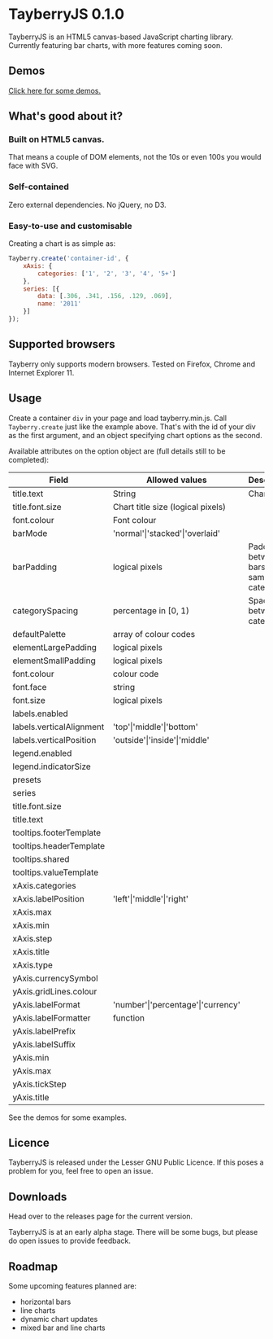 # TayberryJS 0.1.0

TayberryJS is an HTML5 canvas-based JavaScript charting library. Currently featuring bar charts, with more features coming soon.

## Demos
[Click here for some demos.](https://reupen.github.io/tayberry)

## What's good about it?

### Built on HTML5 canvas. 

That means a couple of DOM elements, not the 10s or even 100s you would face with SVG.

### Self-contained

Zero external dependencies. No jQuery, no D3.

### Easy-to-use and customisable

Creating a chart is as simple as:

```javascript
Tayberry.create('container-id', {
    xAxis: {
        categories: ['1', '2', '3', '4', '5+']
    },
    series: [{
        data: [.306, .341, .156, .129, .069],
        name: '2011'
    }]
});
```

## Supported browsers

Tayberry only supports modern browsers. Tested on Firefox, Chrome and Internet Explorer 11.

## Usage

Create a container `div` in your page and load tayberry.min.js. Call `Tayberry.create`
just like the example above. That's with the id of your div as the first argument, and an object specifying chart options as the second.

Available attributes on the option object are (full details still to be completed):

| Field           | Allowed values | Description |
| ---------------------- | ------------- |------------- |
| title.text             | String | Chart title  |
| title.font.size        | Chart title size (logical pixels)                           |
| font.colour           | Font colour                           |
| barMode                       | 'normal'\|'stacked'\|'overlaid'                |
| barPadding                    | logical pixels          | Padding between bars in the same category |
| categorySpacing               | percentage in [0, 1)                | Spacing between categories |
| defaultPalette                | array of colour codes |
| elementLargePadding           | logical pixels |
| elementSmallPadding           | logical pixels |
| font.colour                   | colour code   |
| font.face                     | string |
| font.size                     | logical pixels |
| labels.enabled                |                 |
| labels.verticalAlignment      | 'top'\|'middle'\|'bottom'                |
| labels.verticalPosition       | 'outside'\|'inside'\|'middle' |
| legend.enabled                |                 |
| legend.indicatorSize          |                 |
| presets                       |                 |
| series                        |                 |
| title.font.size               |                 |
| title.text                    |                 |
| tooltips.footerTemplate       |                 |
| tooltips.headerTemplate       |                 |
| tooltips.shared               |                 |
| tooltips.valueTemplate        |                 |
| xAxis.categories              |                 |
| xAxis.labelPosition           | 'left'\|'middle'\|'right' |
| xAxis.max                     |                 |
| xAxis.min                     |                 |
| xAxis.step                    |                 |
| xAxis.title                   |                 |
| xAxis.type                    |                 |
| yAxis.currencySymbol          |                 |
| yAxis.gridLines.colour        |                 |
| yAxis.labelFormat             | 'number'\|'percentage'\|'currency'                |
| yAxis.labelFormatter          | function          |
| yAxis.labelPrefix             |                |
| yAxis.labelSuffix             |                 |
| yAxis.min                     |                 |
| yAxis.max                     |                 |
| yAxis.tickStep                |                 |
| yAxis.title                   |                 |

See the demos for some examples.

## Licence

TayberryJS is released under the Lesser GNU Public Licence. If this poses a problem for you, feel free to open an issue.

## Downloads

Head over to the releases page for the current version.

TayberryJS is at an early alpha stage. There will be some bugs, but please do open issues to provide feedback.

## Roadmap

Some upcoming features planned are:
* horizontal bars
* line charts
* dynamic chart updates
* mixed bar and line charts
